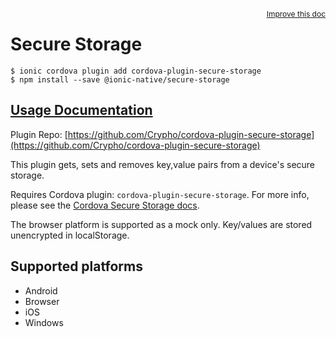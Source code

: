 <a style="float:right;font-size:12px;" href="http://github.com/ionic-team/ionic-native/edit/master/src/@ionic-native/plugins/secure-storage/index.ts#L66">
  Improve this doc
</a>

# Secure Storage

```
$ ionic cordova plugin add cordova-plugin-secure-storage
$ npm install --save @ionic-native/secure-storage
```

## [Usage Documentation](https://ionicframework.com/docs/native/secure-storage/)

Plugin Repo: [https://github.com/Crypho/cordova-plugin-secure-storage](https://github.com/Crypho/cordova-plugin-secure-storage)

This plugin gets, sets and removes key,value pairs from a device's secure storage.

Requires Cordova plugin: `cordova-plugin-secure-storage`. For more info, please see the [Cordova Secure Storage docs](https://github.com/Crypho/cordova-plugin-secure-storage).

The browser platform is supported as a mock only. Key/values are stored unencrypted in localStorage.

## Supported platforms
- Android
- Browser
- iOS
- Windows



